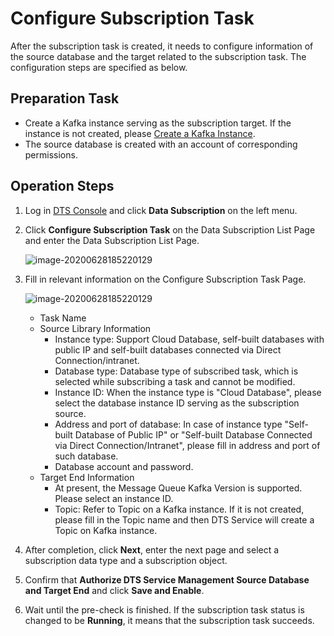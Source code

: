 # Configure Subscription Task

After the subscription task is created, it needs to configure information of the source database and the target related to the subscription task. The configuration steps are specified as below.

## Preparation Task

- Create a Kafka instance serving as the subscription target. If the instance is not created, please [Create a Kafka Instance](http://kafka-console.jdcloud.com/list).
- The source database is created with an account of corresponding permissions.

## Operation Steps

1. Log in [DTS Console](http://dts-console.jdcloud.com/subscription/list) and click **Data Subscription** on the left menu.

2. Click **Configure Subscription Task** on the Data Subscription List Page and enter the Data Subscription List Page.

   ![image-20200628185220129](../../../../../image/Data-Transmission-Service/dts-028.png)

3. Fill in relevant information on the Configure Subscription Task Page.

   ![image-20200628185220129](../../../../../image/Data-Transmission-Service/dts-029.png)

   - Task Name
   - Source Library Information
     - Instance type: Support Cloud Database, self-built databases with public IP and self-built databases connected via Direct Connection/intranet.
     - Database type: Database type of subscribed task, which is selected while subscribing a task and cannot be modified.
     - Instance ID: When the instance type is "Cloud Database", please select the database instance ID serving as the subscription source.
     - Address and port of database: In case of instance type "Self-built Database of Public IP" or "Self-built Database Connected via Direct Connection/Intranet", please fill in address and port of such database.
     - Database account and password.
   - Target End Information
     - At present, the Message Queue Kafka Version is supported. Please select an instance ID.
     - Topic: Refer to Topic on a Kafka instance. If it is not created, please fill in the Topic name and then DTS Service will create a Topic on Kafka instance.

4. After completion, click **Next**, enter the next page and select a subscription data type and a subscription object.

5. Confirm that **Authorize DTS Service Management Source Database and Target End** and click **Save and Enable**.

6. Wait until the pre-check is finished. If the subscription task status is changed to be **Running**, it means that the subscription task succeeds.

   

   

